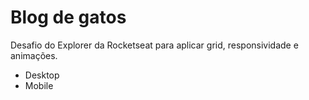 # Blog de gatos

Desafio do Explorer da Rocketseat para aplicar grid, responsividade e animações.

- Desktop
- Mobile